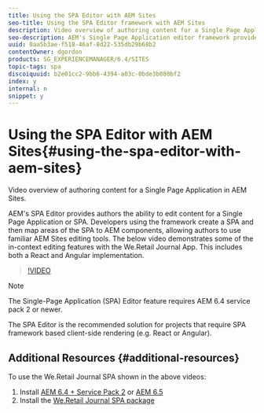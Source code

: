 ```yaml
---
title: Using the SPA Editor with AEM Sites
seo-title: Using the SPA Editor framework with AEM Sites
description: Video overview of authoring content for a Single Page Application in AEM Sites.
seo-description: AEM's Single Page Application editor framework provides authors the ability to edit content for a Single Page Application or SPA. Developers using the framework create a SPA and then map areas of the SPA to AEM components, allowing authors to use familiar AEM Sites editing tools. The below videos shows authoring content for a SPA built using the React JS framework in AEM.
uuid: 0aa5b3ae-f518-46af-8d22-535db29b68b2
contentOwner: dgordon
products: SG_EXPERIENCEMANAGER/6.4/SITES
topic-tags: spa
discoiquuid: b2e01cc2-9bb6-4394-a03c-0bde3b080bf2
index: y
internal: n
snippet: y
---
```


# Using the SPA Editor with AEM Sites{#using-the-spa-editor-with-aem-sites}

Video overview of authoring content for a Single Page Application in AEM Sites.

AEM's SPA Editor provides authors the ability to edit content for a Single Page Application or SPA. Developers using the framework create a SPA and then map areas of the SPA to AEM components, allowing authors to use familiar AEM Sites editing tools. The below video demonstrates some of the in-context editing features with the We.Retail Journal App. This includes both a React and Angular implementation.

>[!VIDEO](https://video.tv.adobe.com/v/22229?quality=9)

>[!NOTE]
>
> The Single-Page Application (SPA) Editor feature requires AEM 6.4 service pack 2 or newer.
>
> The SPA Editor is the recommended solution for projects that require SPA framework based client-side rendering (e.g. React or Angular).

## Additional Resources {#additional-resources}

To use the We.Retail Journal SPA shown in the above videos:

1. Install [AEM 6.4 + Service Pack 2](https://helpx.adobe.com/experience-manager/6-4/release-notes/sp-release-notes.html) or [AEM 6.5](https://helpx.adobe.com/experience-manager/6-5/release-notes.html)
2. Install the [We.Retail Journal SPA package](https://github.com/adobe/aem-sample-we-retail-journal/releases)
